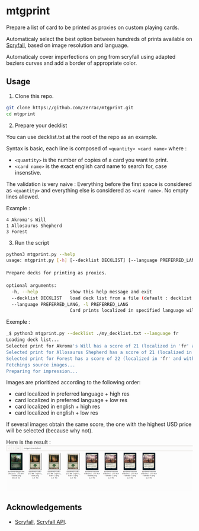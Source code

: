 # mtgprint

Prepare a list of card to be printed as proxies on custom playing cards.

Automaticaly select the best option between hundreds of prints available on [Scryfall](https://scryfall.com/), based on image resolution and language.

Automaticaly cover imperfections on png from scryfall using adapted beziers curves and add a border of appropriate color.

## Usage

1. Clone this repo.

```bash
git clone https://github.com/zerrac/mtgprint.git
cd mtgprint
```

2. Prepare your decklist

You can use decklist.txt at the root of the repo as an example.

Syntax is basic, each line is composed of `<quantity> <card name>` where :
- `<quantity>` is the number of copies of a card you want to print.
- `<card name>` is the exact english card name to search for, case insenstive. 

The validation is very naive : Everything before the first space is considered as `<quantity>` and everything else is considered as `<card name>`.
No empty lines allowed. 

Example :
```
4 Akroma's Will
1 Allosaurus Shepherd
3 Forest
```

3. Run the script

```bash
python3 mtgprint.py --help
usage: mtgprint.py [-h] [--decklist DECKLIST] [--language PREFERRED_LANG]

Prepare decks for printing as proxies.

optional arguments:
  -h, --help            show this help message and exit
  --decklist DECKLIST   load deck list from a file (default : decklist.txt)
  --language PREFERRED_LANG, -l PREFERRED_LANG
                        Card prints localized in specified language will be prioritized. Please use ISO code. (default : fr)
```

Exemple :

```bash
_$ python3 mtgprint.py --decklist ./my_decklist.txt --language fr
Loading deck list...
Selected print for Akroma's Will has a score of 21 (localized in 'fr' and with image quality 'lowres')
Selected print for Allosaurus Shepherd has a score of 21 (localized in 'fr' and with image quality 'lowres')
Selected print for Forest has a score of 22 (localized in 'fr' and with image quality 'highres_scan')
Fetchings source images...
Preparing for impression...
```
Images are prioritized according to the following order:
  - card localized in preferred language + high res
  - card localized in preferred language + low res
  - card localized in english + high res
  - card localized in english + low res

If several images obtain the same score, the one with the highest USD price will be selected (because why not).


Here is the result : ![results](./docs/results.png)


## Acknowledgements

- [Scryfall](https://scryfall.com/), [Scryfall API](https://scryfall.com/docs/api).
